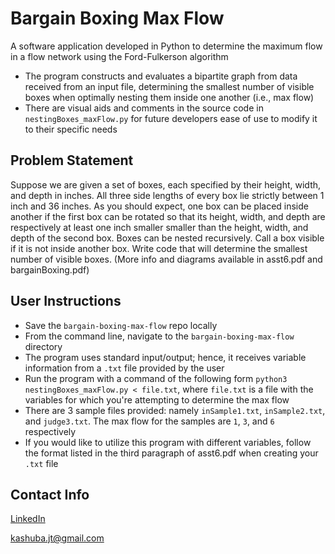 # Bargain Boxing Max Flow

A software application developed in Python to determine the maximum flow in a flow network using the Ford-Fulkerson algorithm
* The program constructs and evaluates a bipartite graph from data received from an input file, determining the smallest number of visible boxes when optimally nesting them inside one another (i.e., max flow)
* There are visual aids and comments in the source code in ```nestingBoxes_maxFlow.py``` for future developers ease of use to modify it to their specific needs

## Problem Statement

Suppose we are given a set of boxes, each specified by their height, width, and depth in inches. All three side lengths of every box lie strictly between 1 inch and 36 inches. As you should expect, one box can be placed inside another if the first box can be rotated so that its height, width, and depth are respectively at least one inch smaller smaller than the height, width, and depth of the second box. Boxes can be nested recursively. Call a box visible if it is not inside another box. Write code that will determine the smallest number of visible boxes. (More info and diagrams available in asst6.pdf and bargainBoxing.pdf)


## User Instructions
* Save the ```bargain-boxing-max-flow``` repo locally
* From the command line, navigate to the ```bargain-boxing-max-flow``` directory
* The program uses standard input/output; hence, it receives variable information from a ```.txt``` file provided by the user
* Run the program with a command of the following form ```python3 nestingBoxes_maxFlow.py < file.txt```, where ```file.txt``` is a file with the variables for which you're attempting to determine the max flow
* There are 3 sample files provided: namely ```inSample1.txt```, ```inSample2.txt```, and ```judge3.txt```. The max flow for the samples are ```1```, ```3```, and ```6``` respectively
* If you would like to utilize this program with different variables, follow the format listed in the third paragraph of asst6.pdf when creating your ```.txt``` file


## Contact Info
[LinkedIn](https://www.linkedin.com/in/jtkashuba)

kashuba.jt@gmail.com